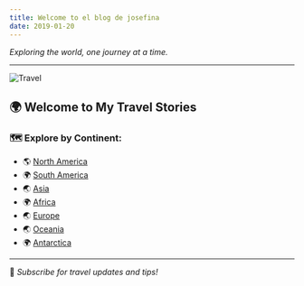 ```yaml
---
title: Welcome to el blog de josefina
date: 2019-01-20
---
```


*Exploring the world, one journey at a time.*

---

![Travel](https://source.unsplash.com/1600x900/?travel,nature)

## 🌍 Welcome to My Travel Stories

### 🗺️ Explore by Continent:
- 🌎 [North America](#)
- 🌍 [South America](#)
- 🌏 [Asia](#)
- 🌍 [Africa](#)
- 🌏 [Europe](#)
- 🌏 [Oceania](#)
- 🌍 [Antarctica](#)

---

📩 *Subscribe for travel updates and tips!*

